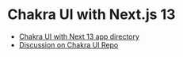 # Chakra UI with Next.js 13

- [Chakra UI with Next 13 app directory](https://twitter.com/abhwshek/status/1589205671077380097)
- [Discussion on Chakra UI Repo](https://github.com/chakra-ui/chakra-ui/discussions/6908#discussioncomment-4073259)
